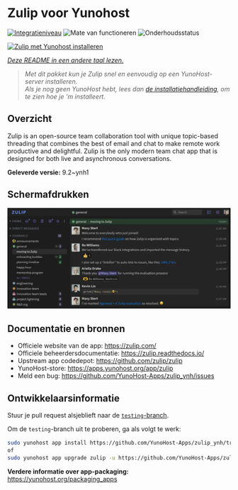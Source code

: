 <!--
NB: Deze README is automatisch gegenereerd door <https://github.com/YunoHost/apps/tree/master/tools/readme_generator>
Hij mag NIET handmatig aangepast worden.
-->

# Zulip voor Yunohost

[![Integratieniveau](https://dash.yunohost.org/integration/zulip.svg)](https://ci-apps.yunohost.org/ci/apps/zulip/) ![Mate van functioneren](https://ci-apps.yunohost.org/ci/badges/zulip.status.svg) ![Onderhoudsstatus](https://ci-apps.yunohost.org/ci/badges/zulip.maintain.svg)

[![Zulip met Yunohost installeren](https://install-app.yunohost.org/install-with-yunohost.svg)](https://install-app.yunohost.org/?app=zulip)

*[Deze README in een andere taal lezen.](./ALL_README.md)*

> *Met dit pakket kun je Zulip snel en eenvoudig op een YunoHost-server installeren.*  
> *Als je nog geen YunoHost hebt, lees dan [de installatiehandleiding](https://yunohost.org/install), om te zien hoe je 'm installeert.*

## Overzicht

Zulip is an open-source team collaboration tool with unique topic-based threading that combines the best of email and chat to make remote work productive and delightful. Zulip is the only modern team chat app that is designed for both live and asynchronous conversations.

**Geleverde versie:** 9.2~ynh1

## Schermafdrukken

![Schermafdrukken van Zulip](./doc/screenshots/screenshot.webp)

## Documentatie en bronnen

- Officiele website van de app: <https://zulip.com/>
- Officiele beheerdersdocumentatie: <https://zulip.readthedocs.io/>
- Upstream app codedepot: <https://github.com/zulip/zulip>
- YunoHost-store: <https://apps.yunohost.org/app/zulip>
- Meld een bug: <https://github.com/YunoHost-Apps/zulip_ynh/issues>

## Ontwikkelaarsinformatie

Stuur je pull request alsjeblieft naar de [`testing`-branch](https://github.com/YunoHost-Apps/zulip_ynh/tree/testing).

Om de `testing`-branch uit te proberen, ga als volgt te werk:

```bash
sudo yunohost app install https://github.com/YunoHost-Apps/zulip_ynh/tree/testing --debug
of
sudo yunohost app upgrade zulip -u https://github.com/YunoHost-Apps/zulip_ynh/tree/testing --debug
```

**Verdere informatie over app-packaging:** <https://yunohost.org/packaging_apps>
